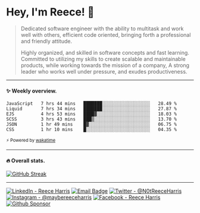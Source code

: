 
# Hey, I'm Reece! 👋
> <p>Dedicated software engineer with the ability to multitask and work well with others, efficient code oriented, bringing forth a professional and friendly attitude.</p>
> <p>Highly organized, and skilled in software concepts and fast learning. Committed to utilizing my skills to create scalable and maintainable products, while working towards the mission of a company, A strong leader who works well under pressure, and exudes productiveness.</p>

---

#### ✨ Weekly overview.
<!--START_SECTION:waka-->

```text
JavaScript   7 hrs 44 mins   ███████░░░░░░░░░░░░░░░░░░   28.49 %
Liquid       7 hrs 34 mins   ███████░░░░░░░░░░░░░░░░░░   27.87 %
EJS          4 hrs 53 mins   ████▓░░░░░░░░░░░░░░░░░░░░   18.03 %
SCSS         3 hrs 43 mins   ███▒░░░░░░░░░░░░░░░░░░░░░   13.70 %
JSON         1 hr 49 mins    █▓░░░░░░░░░░░░░░░░░░░░░░░   06.75 %
CSS          1 hr 10 mins    █░░░░░░░░░░░░░░░░░░░░░░░░   04.35 %
```

<!--END_SECTION:waka-->
<sub>⚡ Powered by [wakatime](https://wakatime.com/)</sub>

---

#### 🔥 Overall stats.

[![GitHub Streak](https://github-readme-streak-stats.herokuapp.com?user=NotReeceHarris&hide_border=true&background=FFFFFF)](https://git.io/streak-stats)

---

[![LinkedIn - Reece Harris](https://img.shields.io/badge/LinkedIn-0077B5?style=for-the-badge&logo=linkedin&logoColor=white)](https://www.linkedin.com/in/notreeceharris)
[![Email Badge](https://img.shields.io/badge/Email-D14836?style=for-the-badge&logoColor=white)](mailto:reeceharris@email.com)
[![Twitter - @N0tReeceHarris](https://img.shields.io/badge/Twitter-1DA1F2?style=for-the-badge&logo=twitter&logoColor=white)](https://twitter.com/N0tReeceHarris)
[![Instagram - @maybereeceharris](https://img.shields.io/badge/Instagram-E4405F?style=for-the-badge&logo=instagram&logoColor=white )](https://www.instagram.com/maybereeceharris)
[![Facebook - Reece Harris](https://img.shields.io/badge/Facebook-1877F2?style=for-the-badge&logo=facebook&logoColor=white)](https://www.facebook.com/reece.harris.754)
[![Github Sponsor](https://img.shields.io/badge/Sponsor-ca5d9e?style=for-the-badge&logo=github&logoColor=white)](https://github.com/sponsors/NotReeceHarris)

